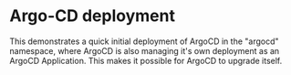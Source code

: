 # Argo-CD deployment

This demonstrates a quick initial deployment of ArgoCD in the "argocd" namespace, where ArgoCD is also managing it's own deployment as an ArgoCD Application. This makes it possible for ArgoCD to upgrade itself.
